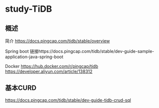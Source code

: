 # study-TiDB #

## 概述

简介 https://docs.pingcap.com/tidb/stable/overview

Spring boot 链接https://docs.pingcap.com/tidb/stable/dev-guide-sample-application-java-spring-boot

Docker 
https://hub.docker.com/r/pingcap/tidb
https://developer.aliyun.com/article/138312


## 基本CURD

https://docs.pingcap.com/tidb/stable/dev-guide-tidb-crud-sql











